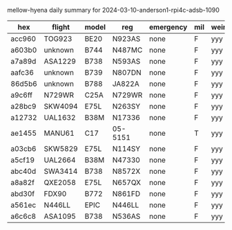mellow-hyena daily summary for 2024-03-10-anderson1-rpi4c-adsb-1090

|hex|flight|model|reg|emergency|mil|weirdo|
|--|--|--|--|--|--|--|
|acc960|TOG923|BE20|N923AS|none|F|yyy|
|a603b0|unknown|B744|N487MC|none|F|yyy|
|a7a89d|ASA1229|B738|N593AS|none|F|yyy|
|aafc36|unknown|B739|N807DN|none|F|yyy|
|86d5b6|unknown|B788|JA822A|none|F|yyy|
|a9c6ff|N729WR|C25A|N729WR|none|F|yyy|
|a28bc9|SKW4094|E75L|N263SY|none|F|yyy|
|a12732|UAL1632|B38M|N17336|none|F|yyy|
|ae1455|MANU61|C17|05-5151|none|T|yyy|
|a03cb6|SKW5829|E75L|N114SY|none|F|yyy|
|a5cf19|UAL2664|B38M|N47330|none|F|yyy|
|abc40d|SWA3414|B738|N8572X|none|F|yyy|
|a8a82f|QXE2058|E75L|N657QX|none|F|yyy|
|abd30f|FDX90|B772|N861FD|none|F|yyy|
|a561ec|N446LL|EPIC|N446LL|none|F|yyy|
|a6c6c8|ASA1095|B738|N536AS|none|F|yyy|
